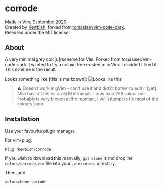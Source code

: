 # corrode
Made in Vim, September 2020.  
Created by [Kewbish](https://github.com/kewbish), forked from [tomasiser/vim-code-dark](https://github.com/tomasiser/vim-code-dark).  
Released under the MIT license.

## About
A very minimal grey colo[u]rscheme for Vim. Forked from tomasiser/vim-code-dark.
I wanted to try a colour-free existence in Vim. I decided I liked it. This scheme is the result.

Looks something like [this is markdown]:
![Looks like this](https://i.imgur.com/9F4v0ns.png)

> :warning: Doesn't work in gVim - don't use it and didn't bother to edit it [yet]. Also haven't tested on 8/16 terminals - only on a 256 colour one. Probably is very broken at the moment, I will attempt to fix most of the colours soon.

## Installation
Use your favourite plugin manager.

For vim-plug:
```vim
Plug 'kewbish/corrode'
```

If you wish to download this manually, `git clone` it and drop the `colors/corrode.vim` file into your `.vim/colors` directory.

Then, add:
```vim
colorscheme corrode
```


